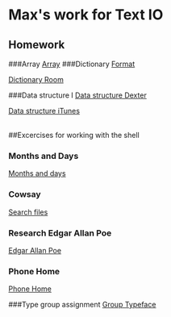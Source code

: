  # Max's work for Text IO 

## Homework
###Array
[Array](array.py)
###Dictionary
[Format](format.py)

[Dictionary Room](my_room_data.py)

###Data structure I
[Data structure Dexter](dexter_library.py)

[Data structure iTunes](itunes_library.py)

<br>
##Excercises for working with the shell

### Months and Days
[Months and days](months_and_days.md) 

### Cowsay
[Search files](cowsay.md)

### Research Edgar Allan Poe
[Edgar Allan Poe](download_poe.md)

### Phone Home
[Phone Home](phone_home.md)

###Type group assignment
[Group Typeface](typeface.py)
			
